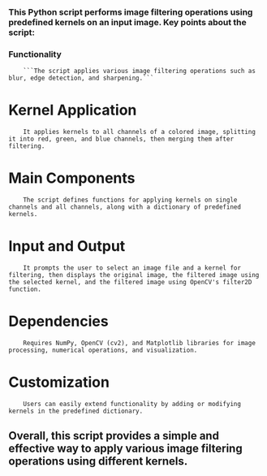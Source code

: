 ### This Python script performs image filtering operations using predefined kernels on an input image. Key points about the script:

### Functionality

        ```The script applies various image filtering operations such as blur, edge detection, and sharpening.```

# Kernel Application

        It applies kernels to all channels of a colored image, splitting it into red, green, and blue channels, then merging them after filtering.

# Main Components

        The script defines functions for applying kernels on single channels and all channels, along with a dictionary of predefined kernels.

# Input and Output

        It prompts the user to select an image file and a kernel for filtering, then displays the original image, the filtered image using the selected kernel, and the filtered image using OpenCV's filter2D function.

# Dependencies

        Requires NumPy, OpenCV (cv2), and Matplotlib libraries for image processing, numerical operations, and visualization.

# Customization

        Users can easily extend functionality by adding or modifying kernels in the predefined dictionary.

## Overall, this script provides a simple and effective way to apply various image filtering operations using different kernels.
